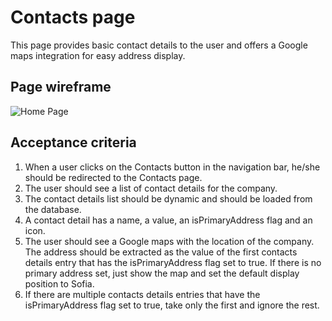 # Contacts page

This page provides basic contact details to the user and offers a Google maps integration for easy address display.

## Page wireframe

![Home Page](../assets/contacts.png)

## Acceptance criteria

1. When a user clicks on the Contacts button in the navigation bar, he/she should be redirected to the Contacts page.
2. The user should see a list of contact details for the company.
3. The contact details list should be dynamic and should be loaded from the database.
4. A contact detail has a name, a value, an isPrimaryAddress flag and an icon.
5. The user should see a Google maps with the location of the company. The address should be extracted as the value of the first contacts details entry that has the isPrimaryAddress flag set to true. If there is no primary address set, just show the map and set the default display position to Sofia.
6. If there are multiple contacts details entries that have the isPrimaryAddress flag set to true, take only the first and ignore the rest.
